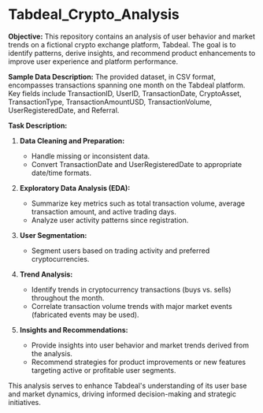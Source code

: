 # Tabdeal_Crypto_Analysis
**Objective:**
This repository contains an analysis of user behavior and market trends on a fictional crypto exchange platform, Tabdeal. The goal is to identify patterns, derive insights, and recommend product enhancements to improve user experience and platform performance.

**Sample Data Description:**
The provided dataset, in CSV format, encompasses transactions spanning one month on the Tabdeal platform. Key fields include TransactionID, UserID, TransactionDate, CryptoAsset, TransactionType, TransactionAmountUSD, TransactionVolume, UserRegisteredDate, and Referral.

**Task Description:**
1. **Data Cleaning and Preparation:**
   - Handle missing or inconsistent data.
   - Convert TransactionDate and UserRegisteredDate to appropriate date/time formats.
   
2. **Exploratory Data Analysis (EDA):**
   - Summarize key metrics such as total transaction volume, average transaction amount, and active trading days.
   - Analyze user activity patterns since registration.
   
3. **User Segmentation:**
   - Segment users based on trading activity and preferred cryptocurrencies.
   
4. **Trend Analysis:**
   - Identify trends in cryptocurrency transactions (buys vs. sells) throughout the month.
   - Correlate transaction volume trends with major market events (fabricated events may be used).

5. **Insights and Recommendations:**
   - Provide insights into user behavior and market trends derived from the analysis.
   - Recommend strategies for product improvements or new features targeting active or profitable user segments.

This analysis serves to enhance Tabdeal's understanding of its user base and market dynamics, driving informed decision-making and strategic initiatives.
